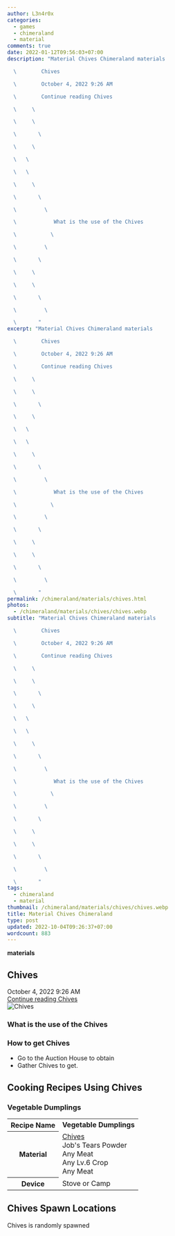 ```yaml
---
author: L3n4r0x
categories:
  - games
  - chimeraland
  - material
comments: true
date: 2022-01-12T09:56:03+07:00
description: "Material Chives Chimeraland materials

  \        Chives

  \        October 4, 2022 9:26 AM

  \        Continue reading Chives

  \     \ 

  \     \ 

  \       \ 

  \     \ 

  \   \ 

  \   \ 

  \     \ 

  \       \ 

  \         \ 

  \            What is the use of the Chives

  \           \ 

  \         \ 

  \       \ 

  \     \ 

  \     \ 

  \       \ 

  \         \ 

  \       "
excerpt: "Material Chives Chimeraland materials

  \        Chives

  \        October 4, 2022 9:26 AM

  \        Continue reading Chives

  \     \ 

  \     \ 

  \       \ 

  \     \ 

  \   \ 

  \   \ 

  \     \ 

  \       \ 

  \         \ 

  \            What is the use of the Chives

  \           \ 

  \         \ 

  \       \ 

  \     \ 

  \     \ 

  \       \ 

  \         \ 

  \       "
permalink: /chimeraland/materials/chives.html
photos:
  - /chimeraland/materials/chives/chives.webp
subtitle: "Material Chives Chimeraland materials

  \        Chives

  \        October 4, 2022 9:26 AM

  \        Continue reading Chives

  \     \ 

  \     \ 

  \       \ 

  \     \ 

  \   \ 

  \   \ 

  \     \ 

  \       \ 

  \         \ 

  \            What is the use of the Chives

  \           \ 

  \         \ 

  \       \ 

  \     \ 

  \     \ 

  \       \ 

  \         \ 

  \       "
tags:
  - chimeraland
  - material
thumbnail: /chimeraland/materials/chives/chives.webp
title: Material Chives Chimeraland
type: post
updated: 2022-10-04T09:26:37+07:00
wordcount: 883
---
```


<link
  rel="stylesheet"
  href="https://rawcdn.githack.com/dimaslanjaka/Web-Manajemen/870a349/css/bootstrap-5-3-0-alpha3-wrapper.css"
/>
<section id="bootstrap-wrapper">
  <div data-bs-theme="dark">
    <div
      class="row g-0 border rounded overflow-hidden flex-md-row mb-4 shadow-sm position-relative bg-dark text-light"
    >
      <div class="col p-4 d-flex flex-column position-static">
        <strong class="d-inline-block mb-2 text-success">materials</strong>
        <h2 class="mb-0">Chives</h2>
        <div class="mb-1 text-muted">October 4, 2022 9:26 AM</div>
        <a
          href="/chimeraland/materials/chives.html"
          class="stretched-link d-none text-primary"
          >Continue reading Chives</a
        >
      </div>
      <div class="col-auto d-none d-md-block d-lg-block">
        <img
          src="https://www.webmanajemen.com/chimeraland/materials/chives/chives.webp"
          alt="Chives"
        />
      </div>
    </div>
    <div class="row">
      <div class="col-lg-6 col-12 mb-2">
        <div class="card">
          <div class="card-body">
            <h3 class="card-title">What is the use of the Chives</h3>
            <div class="card-text"><ul></ul></div>
          </div>
        </div>
      </div>
      <div class="col-lg-6 col-12 mb-2">
        <div class="card">
          <div class="card-body">
            <h3 class="card-title">How to get Chives</h3>
            <div class="card-text">
              <ul>
                <li>Go to the Auction House to obtain</li>
                <li>Gather Chives to get.</li>
              </ul>
            </div>
          </div>
        </div>
      </div>
      <div class="col-12 mb-2">
        <h2 id="cookable">Cooking Recipes Using Chives</h2>
        <div id="recipe-vegetable-dumplings">
          <h3 id="item-vegetable-dumplings">Vegetable Dumplings</h3>
          <div class="mb-2">
            <table class="table">
              <tr>
                <th>Recipe Name</th>
                <td><b>Vegetable Dumplings</b></td>
              </tr>
              <tr>
                <th>Material</th>
                <td>
                  <a
                    class="text-decoration-none text-primary"
                    href="/chimeraland/materials/chives.html"
                    >Chives</a
                  ><br />Job&#x27;s Tears Powder<br />Any Meat<br />Any Lv.6
                  Crop<br />Any Meat
                </td>
              </tr>
              <tr>
                <th>Device</th>
                <td>Stove or Camp</td>
              </tr>
            </table>
          </div>
        </div>
      </div>
      <div class="col-12 mb-2">
        <h2>Chives Spawn Locations</h2>
        <p>Chives is randomly spawned</p>
      </div>
    </div>
  </div>
</section>